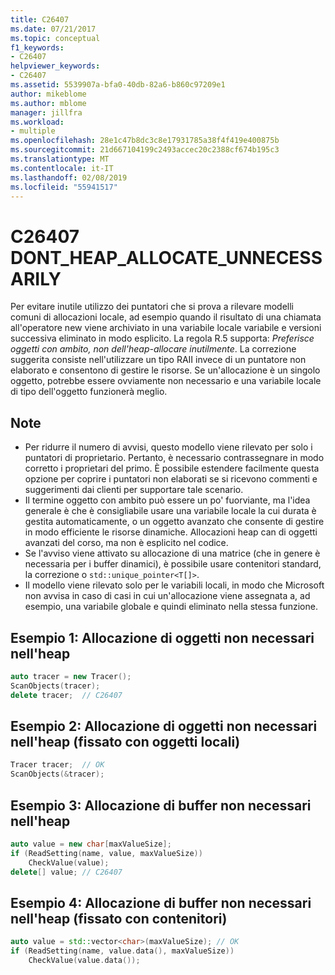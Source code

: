 ```yaml
---
title: C26407
ms.date: 07/21/2017
ms.topic: conceptual
f1_keywords:
- C26407
helpviewer_keywords:
- C26407
ms.assetid: 5539907a-bfa0-40db-82a6-b860c97209e1
author: mikeblome
ms.author: mblome
manager: jillfra
ms.workload:
- multiple
ms.openlocfilehash: 28e1c47b8dc3c8e17931785a38f4f419e400875b
ms.sourcegitcommit: 21d667104199c2493accec20c2388cf674b195c3
ms.translationtype: MT
ms.contentlocale: it-IT
ms.lasthandoff: 02/08/2019
ms.locfileid: "55941517"
---
```

# <a name="c26407-dontheapallocateunnecessarily"></a>C26407 DONT_HEAP_ALLOCATE_UNNECESSARILY
Per evitare inutile utilizzo dei puntatori che si prova a rilevare modelli comuni di allocazioni locale, ad esempio quando il risultato di una chiamata all'operatore new viene archiviato in una variabile locale variabile e versioni successiva eliminato in modo esplicito. La regola R.5 supporta: *Preferisce oggetti con ambito, non dell'heap-allocare inutilmente*. La correzione suggerita consiste nell'utilizzare un tipo RAII invece di un puntatore non elaborato e consentono di gestire le risorse. Se un'allocazione è un singolo oggetto, potrebbe essere ovviamente non necessario e una variabile locale di tipo dell'oggetto funzionerà meglio.

## <a name="remarks"></a>Note
- Per ridurre il numero di avvisi, questo modello viene rilevato per solo i puntatori di proprietario. Pertanto, è necessario contrassegnare in modo corretto i proprietari del primo. È possibile estendere facilmente questa opzione per coprire i puntatori non elaborati se si ricevono commenti e suggerimenti dai clienti per supportare tale scenario.
- Il termine oggetto con ambito può essere un po' fuorviante, ma l'idea generale è che è consigliabile usare una variabile locale la cui durata è gestita automaticamente, o un oggetto avanzato che consente di gestire in modo efficiente le risorse dinamiche. Allocazioni heap can di oggetti avanzati del corso, ma non è esplicito nel codice.
- Se l'avviso viene attivato su allocazione di una matrice (che in genere è necessaria per i buffer dinamici), è possibile usare contenitori standard, la correzione o `std::unique_pointer<T[]>`.
- Il modello viene rilevato solo per le variabili locali, in modo che Microsoft non avvisa in caso di casi in cui un'allocazione viene assegnata a, ad esempio, una variabile globale e quindi eliminato nella stessa funzione.

## <a name="example-1-unnecessary-object-allocation-on-heap"></a>Esempio 1: Allocazione di oggetti non necessari nell'heap
```cpp
auto tracer = new Tracer();
ScanObjects(tracer);
delete tracer;  // C26407
```

## <a name="example-2-unnecessary-object-allocation-on-heap-fixed-with-local-object"></a>Esempio 2: Allocazione di oggetti non necessari nell'heap (fissato con oggetti locali)
```cpp
Tracer tracer;  // OK
ScanObjects(&tracer);
```

## <a name="example-3-unnecessary-buffer-allocation-on-heap"></a>Esempio 3: Allocazione di buffer non necessari nell'heap
```cpp
auto value = new char[maxValueSize];
if (ReadSetting(name, value, maxValueSize))
    CheckValue(value);
delete[] value; // C26407
```
## <a name="example-4-unnecessary-buffer-allocation-on-the-heap-fixed-with-container"></a>Esempio 4: Allocazione di buffer non necessari nell'heap (fissato con contenitori)
```cpp
auto value = std::vector<char>(maxValueSize); // OK
if (ReadSetting(name, value.data(), maxValueSize))
    CheckValue(value.data());
```
